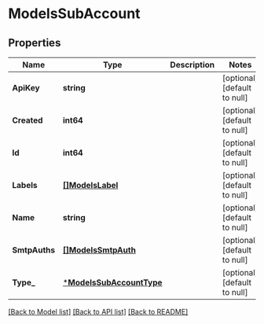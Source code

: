 # ModelsSubAccount

## Properties
Name | Type | Description | Notes
------------ | ------------- | ------------- | -------------
**ApiKey** | **string** |  | [optional] [default to null]
**Created** | **int64** |  | [optional] [default to null]
**Id** | **int64** |  | [optional] [default to null]
**Labels** | [**[]ModelsLabel**](models.Label.md) |  | [optional] [default to null]
**Name** | **string** |  | [optional] [default to null]
**SmtpAuths** | [**[]ModelsSmtpAuth**](models.SMTPAuth.md) |  | [optional] [default to null]
**Type_** | [***ModelsSubAccountType**](models.SubAccountType.md) |  | [optional] [default to null]

[[Back to Model list]](../README.md#documentation-for-models) [[Back to API list]](../README.md#documentation-for-api-endpoints) [[Back to README]](../README.md)


